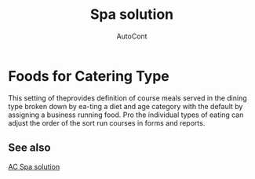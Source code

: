 ﻿---
    title: "Spa solution"
    author: AutoCont
    ms.date: 04/30/2018
    ms.topic: article
    ms.prod: dynamics-nav-2017
    ms.contentlocale: en
    ms.lasthandoff: 04/30/2018
---

# Foods for Catering Type 

This setting of theprovides definition of course meals served in the dining type broken down by ea-ting a diet and age category with the default by assigning a business running food.
Pro the individual types of eating can adjust the order of the sort run courses in forms and reports. 



## <a name="see-also"></a>See also
[AC Spa solution](ac-spa-solution.md)